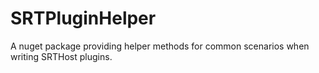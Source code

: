 # SRTPluginHelper
A nuget package providing helper methods for common scenarios when writing SRTHost plugins.
